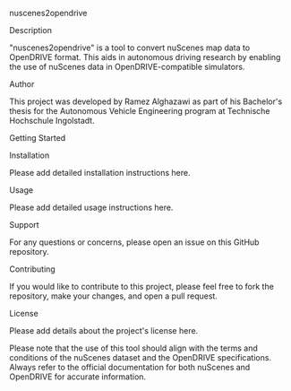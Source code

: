 nuscenes2opendrive

Description

"nuscenes2opendrive" is a tool to convert nuScenes map data to OpenDRIVE format. This aids in autonomous driving research by enabling the use of nuScenes data in OpenDRIVE-compatible simulators.

Author

This project was developed by Ramez Alghazawi as part of his Bachelor's thesis for the Autonomous Vehicle Engineering program at Technische Hochschule Ingolstadt.

Getting Started

Installation

Please add detailed installation instructions here.

Usage

Please add detailed usage instructions here.

Support

For any questions or concerns, please open an issue on this GitHub repository.

Contributing

If you would like to contribute to this project, please feel free to fork the repository, make your changes, and open a pull request.

License

Please add details about the project's license here.

Please note that the use of this tool should align with the terms and conditions of the nuScenes dataset and the OpenDRIVE specifications. Always refer to the official documentation for both nuScenes and OpenDRIVE for accurate information.
